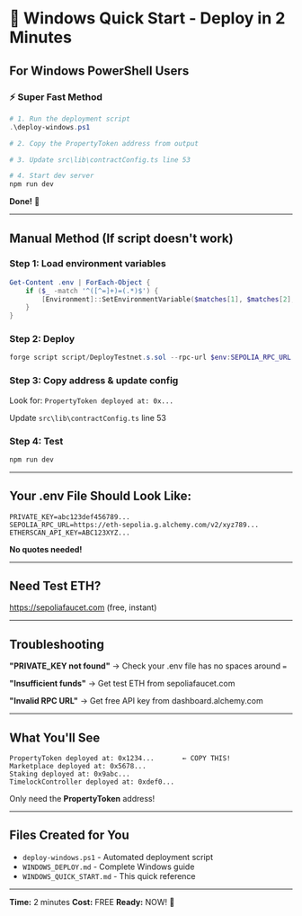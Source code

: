 # 🚀 Windows Quick Start - Deploy in 2 Minutes

## For Windows PowerShell Users

### ⚡ Super Fast Method

```powershell
# 1. Run the deployment script
.\deploy-windows.ps1

# 2. Copy the PropertyToken address from output

# 3. Update src\lib\contractConfig.ts line 53

# 4. Start dev server
npm run dev
```

**Done!** 🎉

---

## Manual Method (If script doesn't work)

### Step 1: Load environment variables

```powershell
Get-Content .env | ForEach-Object {
    if ($_ -match '^([^=]+)=(.*)$') {
        [Environment]::SetEnvironmentVariable($matches[1], $matches[2], 'Process')
    }
}
```

### Step 2: Deploy

```powershell
forge script script/DeployTestnet.s.sol --rpc-url $env:SEPOLIA_RPC_URL --broadcast -vvvv
```

### Step 3: Copy address & update config

Look for: `PropertyToken deployed at: 0x...`

Update `src\lib\contractConfig.ts` line 53

### Step 4: Test

```powershell
npm run dev
```

---

## Your .env File Should Look Like:

```env
PRIVATE_KEY=abc123def456789...
SEPOLIA_RPC_URL=https://eth-sepolia.g.alchemy.com/v2/xyz789...
ETHERSCAN_API_KEY=ABC123XYZ...
```

**No quotes needed!**

---

## Need Test ETH?

https://sepoliafaucet.com (free, instant)

---

## Troubleshooting

**"PRIVATE_KEY not found"**
→ Check your .env file has no spaces around `=`

**"Insufficient funds"**
→ Get test ETH from sepoliafaucet.com

**"Invalid RPC URL"**
→ Get free API key from dashboard.alchemy.com

---

## What You'll See

```
PropertyToken deployed at: 0x1234...       ← COPY THIS!
Marketplace deployed at: 0x5678...
Staking deployed at: 0x9abc...
TimelockController deployed at: 0xdef0...
```

Only need the **PropertyToken** address!

---

## Files Created for You

- `deploy-windows.ps1` - Automated deployment script
- `WINDOWS_DEPLOY.md` - Complete Windows guide
- `WINDOWS_QUICK_START.md` - This quick reference

---

**Time:** 2 minutes
**Cost:** FREE
**Ready:** NOW! 🚀
